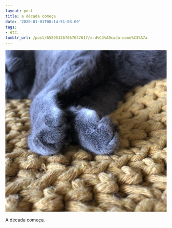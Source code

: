 ```yaml
---
layout: post
title: a década começa
date: '2020-01-01T08:14:51-03:00'
tags:
- etc.
tumblr_url: /post/658951267057647617/a-d%C3%A9cada-come%C3%A7a
---
```

 ![](/uploads/tumblr/7c7192661d7858e44478ac15a18e596114b3a2b4.jpg)  

A década começa.

